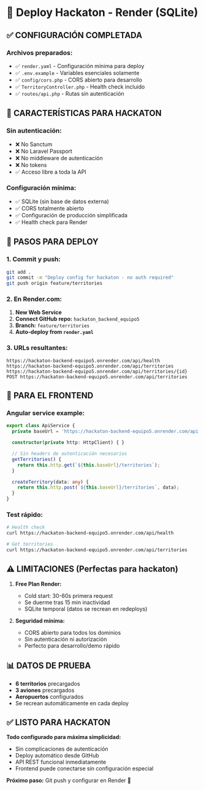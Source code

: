 # 🚀 Deploy Hackaton - Render (SQLite)

## ✅ **CONFIGURACIÓN COMPLETADA**

### **Archivos preparados:**
- ✅ `render.yaml` - Configuración mínima para deploy
- ✅ `.env.example` - Variables esenciales solamente
- ✅ `config/cors.php` - CORS abierto para desarrollo
- ✅ `TerritoryController.php` - Health check incluido
- ✅ `routes/api.php` - Rutas sin autenticación

## 🎯 **CARACTERÍSTICAS PARA HACKATON**

### **Sin autenticación:**
- ❌ No Sanctum
- ❌ No Laravel Passport  
- ❌ No middleware de autenticación
- ❌ No tokens
- ✅ Acceso libre a toda la API

### **Configuración mínima:**
- ✅ SQLite (sin base de datos externa)
- ✅ CORS totalmente abierto
- ✅ Configuración de producción simplificada
- ✅ Health check para Render

## 🚀 **PASOS PARA DEPLOY**

### **1. Commit y push:**
```bash
git add .
git commit -m "Deploy config for hackaton - no auth required"
git push origin feature/territories
```

### **2. En Render.com:**
1. **New Web Service**
2. **Connect GitHub repo:** `hackaton_backend_equipo5`
3. **Branch:** `feature/territories` 
4. **Auto-deploy from `render.yaml`**

### **3. URLs resultantes:**
```
https://hackaton-backend-equipo5.onrender.com/api/health
https://hackaton-backend-equipo5.onrender.com/api/territories
https://hackaton-backend-equipo5.onrender.com/api/territories/{id}
POST https://hackaton-backend-equipo5.onrender.com/api/territories
```

## 🎨 **PARA EL FRONTEND**

### **Angular service example:**
```typescript
export class ApiService {
  private baseUrl = 'https://hackaton-backend-equipo5.onrender.com/api';

  constructor(private http: HttpClient) { }

  // Sin headers de autenticación necesarios
  getTerritories() {
    return this.http.get(`${this.baseUrl}/territories`);
  }

  createTerritory(data: any) {
    return this.http.post(`${this.baseUrl}/territories`, data);
  }
}
```

### **Test rápido:**
```bash
# Health check
curl https://hackaton-backend-equipo5.onrender.com/api/health

# Get territories
curl https://hackaton-backend-equipo5.onrender.com/api/territories
```

## ⚠️ **LIMITACIONES (Perfectas para hackaton)**

1. **Free Plan Render:**
   - Cold start: 30-60s primera request
   - Se duerme tras 15 min inactividad
   - SQLite temporal (datos se recrean en redeploys)

2. **Seguridad mínima:**
   - CORS abierto para todos los dominios
   - Sin autenticación ni autorización
   - Perfecto para desarrollo/demo rápido

## 📊 **DATOS DE PRUEBA**

- **6 territorios** precargados
- **3 aviones** precargados
- **Aeropuertos** configurados
- Se recrean automáticamente en cada deploy

## ✅ **LISTO PARA HACKATON**

**Todo configurado para máxima simplicidad:**
- Sin complicaciones de autenticación
- Deploy automático desde GitHub
- API REST funcional inmediatamente
- Frontend puede conectarse sin configuración especial

**Próximo paso:** Git push y configurar en Render 🚀